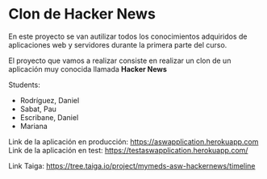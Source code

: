 <h1>Clon de Hacker News</h1>
<p>
En este proyecto se van  autilizar todos los conocimientos adquiridos de aplicaciones web y servidores durante la primera parte del curso.
</p>
<p>
El proyecto que vamos a realizar consiste en realizar un clon de un aplicación muy conocida llamada <b>Hacker News</b>
</p>
Students:

* Rodríguez, Daniel
* Sabat, Pau
* Escribane, Daniel
* Mariana

Link de la aplicación en producción: https://aswapplication.herokuapp.com
Link de la aplicación en test: https://testaswapplication.herokuapp.com/


Link Taiga: https://tree.taiga.io/project/mymeds-asw-hackernews/timeline


